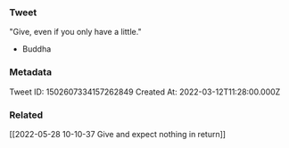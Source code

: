 ### Tweet
"Give, even if you only have a little."

- Buddha

### Metadata
Tweet ID: 1502607334157262849
Created At: 2022-03-12T11:28:00.000Z

### Related
[[2022-05-28 10-10-37 Give and expect nothing in return]]
